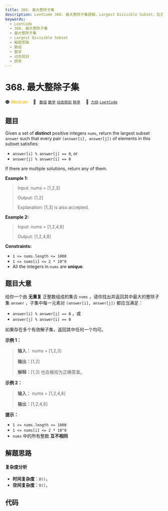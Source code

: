 ```yaml
---
title: 368. 最大整除子集
description: LeetCode 368. 最大整除子集题解，Largest Divisible Subset，包含解题思路、复杂度分析以及完整的 JavaScript 代码实现。
keywords:
  - LeetCode
  - 368. 最大整除子集
  - 最大整除子集
  - Largest Divisible Subset
  - 解题思路
  - 数组
  - 数学
  - 动态规划
  - 排序
---
```


# 368. 最大整除子集

🟠 <font color=#ffb800>Medium</font>&emsp; 🔖&ensp; [`数组`](/tag/array.md) [`数学`](/tag/math.md) [`动态规划`](/tag/dynamic-programming.md) [`排序`](/tag/sorting.md)&emsp; 🔗&ensp;[`力扣`](https://leetcode.cn/problems/largest-divisible-subset) [`LeetCode`](https://leetcode.com/problems/largest-divisible-subset)

## 题目

Given a set of **distinct** positive integers `nums`, return the largest
subset `answer` such that every pair `(answer[i], answer[j])` of elements in
this subset satisfies:

  * `answer[i] % answer[j] == 0`, or
  * `answer[j] % answer[i] == 0`

If there are multiple solutions, return any of them.



**Example 1:**

> Input: nums = [1,2,3]
> 
> Output: [1,2]
> 
> Explanation: [1,3] is also accepted.

**Example 2:**

> Input: nums = [1,2,4,8]
> 
> Output: [1,2,4,8]

**Constraints:**

  * `1 <= nums.length <= 1000`
  * `1 <= nums[i] <= 2 * 10^9`
  * All the integers in `nums` are **unique**.


## 题目大意

给你一个由 **无重复** 正整数组成的集合 `nums` ，请你找出并返回其中最大的整除子集 `answer` ，子集中每一元素对
`(answer[i], answer[j])` 都应当满足：

  * `answer[i] % answer[j] == 0` ，或
  * `answer[j] % answer[i] == 0`

如果存在多个有效解子集，返回其中任何一个均可。

**示例 1：**

> 
> 
> 
> 
> 
> **输入：** nums = [1,2,3]
> 
> **输出：**[1,2]
> 
> **解释：**[1,3] 也会被视为正确答案。
> 
> 

**示例 2：**

> 
> 
> 
> 
> 
> **输入：** nums = [1,2,4,8]
> 
> **输出：**[1,2,4,8]
> 
> 

**提示：**

  * `1 <= nums.length <= 1000`
  * `1 <= nums[i] <= 2 * 10^9`
  * `nums` 中的所有整数 **互不相同**


## 解题思路

#### 复杂度分析

- **时间复杂度**：`O()`，
- **空间复杂度**：`O()`，

## 代码

```javascript

```